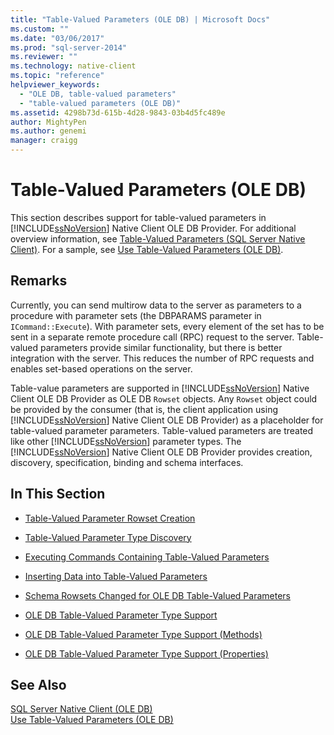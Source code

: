 ```yaml
---
title: "Table-Valued Parameters (OLE DB) | Microsoft Docs"
ms.custom: ""
ms.date: "03/06/2017"
ms.prod: "sql-server-2014"
ms.reviewer: ""
ms.technology: native-client
ms.topic: "reference"
helpviewer_keywords: 
  - "OLE DB, table-valued parameters"
  - "table-valued parameters (OLE DB)"
ms.assetid: 4298b73d-615b-4d28-9843-03b4d5fc489e
author: MightyPen
ms.author: genemi
manager: craigg
---
```

# Table-Valued Parameters (OLE DB)
  This section describes support for table-valued parameters in [!INCLUDE[ssNoVersion](../../includes/ssnoversion-md.md)] Native Client OLE DB Provider. For additional overview information, see [Table-Valued Parameters &#40;SQL Server Native Client&#41;](../native-client/features/table-valued-parameters-sql-server-native-client.md). For a sample, see [Use Table-Valued Parameters &#40;OLE DB&#41;](../native-client-ole-db-how-to/use-table-valued-parameters-ole-db.md).  
  
## Remarks  
 Currently, you can send multirow data to the server as parameters to a procedure with parameter sets (the DBPARAMS parameter in `ICommand::Execute`). With parameter sets, every element of the set has to be sent in a separate remote procedure call (RPC) request to the server. Table-valued parameters provide similar functionality, but there is better integration with the server. This reduces the number of RPC requests and enables set-based operations on the server.  
  
 Table-value parameters are supported in [!INCLUDE[ssNoVersion](../../includes/ssnoversion-md.md)] Native Client OLE DB Provider as OLE DB `Rowset` objects. Any `Rowset` object could be provided by the consumer (that is, the client application using [!INCLUDE[ssNoVersion](../../includes/ssnoversion-md.md)] Native Client OLE DB Provider) as a placeholder for table-valued parameter parameters. Table-valued parameters are treated like other [!INCLUDE[ssNoVersion](../../includes/ssnoversion-md.md)] parameter types. The [!INCLUDE[ssNoVersion](../../includes/ssnoversion-md.md)] Native Client OLE DB Provider provides creation, discovery, specification, binding and schema interfaces.  
  
## In This Section  
  
-   [Table-Valued Parameter Rowset Creation](table-valued-parameter-rowset-creation.md)  
  
-   [Table-Valued Parameter Type Discovery](../../database-engine/dev-guide/table-valued-parameter-type-discovery.md)  
  
-   [Executing Commands Containing Table-Valued Parameters](executing-commands-containing-table-valued-parameters.md)  
  
-   [Inserting Data into Table-Valued Parameters](inserting-data-into-table-valued-parameters.md)  
  
-   [Schema Rowsets Changed for OLE DB Table-Valued Parameters](schema-rowsets-changed-for-ole-db-table-valued-parameters.md)  
  
-   [OLE DB Table-Valued Parameter Type Support](ole-db-table-valued-parameter-type-support.md)  
  
-   [OLE DB Table-Valued Parameter Type Support &#40;Methods&#41;](ole-db-table-valued-parameter-type-support-methods.md)  
  
-   [OLE DB Table-Valued Parameter Type Support &#40;Properties&#41;](ole-db-table-valued-parameter-type-support-properties.md)  
  
## See Also  
 [SQL Server Native Client &#40;OLE DB&#41;](../native-client/ole-db/sql-server-native-client-ole-db.md)   
 [Use Table-Valued Parameters &#40;OLE DB&#41;](../native-client-ole-db-how-to/use-table-valued-parameters-ole-db.md)  
  
  
